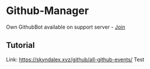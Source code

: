 # Github-Manager

Own GithubBot available on support server - [Join](https://discord.gg/HUEf6n3hsw)

## Tutorial

Link: https://skyndalex.xyz/github/all-github-events/ Test

